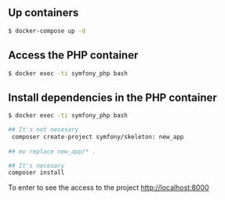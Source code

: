 ## Up containers

```bash
$ docker-compose up -d
```

## Access the PHP container

```bash
$ docker exec -ti symfony_php bash
```

## Install dependencies in the PHP container

```bash
$ docker exec -ti symfony_php bash

## It's not necesary
 composer create-project symfony/skeleton: new_app
 
## mv replace new_app/* .

## It's necesary
composer install


```

To enter to see the access to the project [http://localhost:8000](http://localhost:8000)
